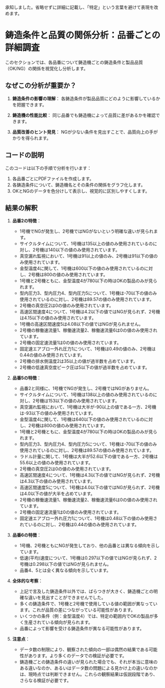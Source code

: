 承知しました。省略せずに詳細に記載し、「特定」という言葉を避けて表現を改めます。

# 鋳造条件と品質の関係分析：品番ごとの詳細調査

このセクションでは、各品番について鋳造機ごとの鋳造条件と製品品質（OK/NG）の関係を視覚化し分析します。

## なぜこの分析が重要か？

1. **鋳造条件の影響の理解**：
   各鋳造条件が製品品質にどのように影響しているかを把握できます。

2. **鋳造機の性能比較**：
   同じ品番でも鋳造機によって品質に差があるかを確認できます。

3. **品質改善のヒント発見**：
   NGが少ない条件を見出すことで、品質向上の手がかりを得られます。

## コードの説明

このコードは以下の手順で分析を行います：

1. 各品番ごとにPDFファイルを作成します。
2. 各鋳造条件について、鋳造機名とその条件の関係をグラフ化します。
3. OKとNGのデータを色分けして表示し、視覚的に区別しやすくします。

## 結果の解釈

1. **品番2の特徴**：
   - 1号機でNGが発生し、2号機ではNGがないという明確な違いが見られます。
   - サイクルタイムについて、1号機は135以上の値のみ使用されているのに対し、2号機は140以下の値のみ使用されています。
   - 真空漏れ監視において、1号機は91以上の値のみ、2号機は91以下の値のみ使用されています。
   - 金型温度4に関して、1号機は600以下の値のみ使用されているのに対し、2号機は800の値のみ使用されています。
   - 1号機と2号機ともに、金型温度4が780以下の時はOKの製品のみが見られます。
   - 型内圧力3、型内圧力4、型内圧力5について、1号機は-70以下の値のみ使用されているのに対し、2号機は89.57の値のみ使用されています。
   - 2号機の真空圧2は0の値のみ使用されています。
   - 高速区間速度4について、1号機は4.2以下の値ではNGが見られず、2号機は4.15以下の値のみ使用されています。
   - 1号機の高速区間速度5は4.08以下の値ではNGが見られません。
   - 2号機の稼働速流量1、稼働速流量2、稼働速流量6は0の値のみ使用されています。
   - 2号機の固定速流量1は0の値のみ使用されています。
   - 固定速エアブロー外れ圧力1について、1号機は0.49の値のみ、2号機は0.44の値のみ使用されています。
   - 2号機の排水側温度2は35以上の値が過半数を占めています。
   - 2号機の低速真空度ピーク圧は5以下の値が過半数を占めています。

2. **品番5の特徴**：
   - 品番2と同様に、1号機でNGが発生し、2号機ではNGがありません。
   - サイクルタイムについて、1号機は138以上の値のみ使用されているのに対し、2号機は153以下の値のみ使用されています。
   - 真空漏れ監視において、1号機は大半が-90以上の値である一方、2号機は-93以下の値のみ使用されています。
   - 金型温度4に関して、1号機は640以下の値のみ使用されているのに対し、2号機は800の値のみ使用されています。
   - 1号機と2号機ともに、金型温度4が780以下の時はOKの製品のみが見られます。
   - 型内圧力3、型内圧力4、型内圧力5について、1号機は-70以下の値のみ使用されているのに対し、2号機は89.57の値のみ使用されています。
   - ラドル計量に関して、1号機は大半が52.6以下の値である一方、2号機は55.6以上の値のみ使用されています。
   - 2号機の真空圧2は0の値のみ使用されています。
   - 高速区間速度4について、1号機は4.3以下の値ではNGが見られず、2号機は4.3以下の値のみ使用されています。
   - 高速区間速度5について、1号機は4.0以下の値ではNGが見られず、2号機は4.0以下の値が大半を占めています。
   - 2号機の稼働速流量1、稼働速流量2、稼働速流量6は0の値のみ使用されています。
   - 2号機の固定速流量1は0の値のみ使用されています。
   - 固定速エアブロー外れ圧力1について、1号機は0.48以下の値のみ使用されているのに対し、2号機は0.44の値のみ使用されています。

3. **品番6の特徴**：
   - 1号機、2号機ともにNGが発生しており、他の品番とは異なる傾向を示しています。
   - 低速(平均)速度について、1号機は0.297以下の値ではNGが見られず、2号機は0.298以下の値ではNGが見られません。
   - 品番4、5とは全く異なる傾向を示しています。

4. **全体的な考察**：
   - 上記で言及した鋳造条件以外では、ばらつきが大きく、鋳造機ごとの明確な違いを見出すことができませんでした。
   - 多くの鋳造条件で、1号機と2号機で使用している値の範囲が異なっています。これが品質の差につながっている可能性があります。
   - いくつかの条件（例：金型温度4）では、特定の範囲内でOKの製品が多く生産されている傾向が見られます。
   - 品番によって影響を受ける鋳造条件が異なる可能性があります。

5. **注意点**：
   - データ数の制限により、観察された傾向の一部は偶然の結果である可能性があります。より多くのデータでの検証が必要です。
   - 鋳造機ごとの鋳造条件の違いが見られた場合でも、それが本当に意味のある違いなのか、あるいはデータ数の問題による見かけ上の違いなのかは、現時点では判断できません。これらの観察結果は仮説段階であり、さらなる検証が必要です。
